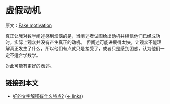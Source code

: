 # 虚假动机

原文：[Fake motivation](https://wiki.issarice.com/wiki/Fake_motivation)

真正让我对数学阐述感到烦恼的是，当阐述者试图给出动机并相信他们已经成功时，实际上观众并没有产生真正的动机。 但阐述可能进展得太快，让观众不能理解真正发生了什么，所以他们有点就只是接受了，或者只是感到困惑，认为他们一定不适合学数学。

对此可能有更好的表述。

## 链接到本文

* [好的文字解释有什么特点?](https://wiki.issarice.com/wiki/What_makes_a_word_explanation_good%3F) ‎ ([← links](https://wiki.issarice.com/index.php?title=Special:WhatLinksHere&target=What+makes+a+word+explanation+good%3F))